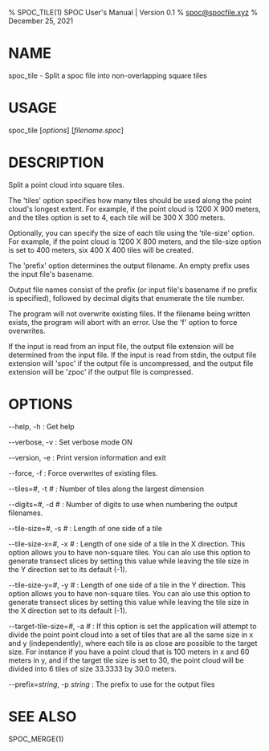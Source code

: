 % SPOC_TILE(1) SPOC User's Manual | Version 0.1
% spoc@spocfile.xyz
% December 25, 2021

# NAME

spoc_tile - Split a spoc file into non-overlapping square tiles

# USAGE

spoc_tile [*options*] [*filename.spoc*]

# DESCRIPTION

Split a point cloud into square tiles.

The 'tiles' option specifies how many tiles should be used along the
point cloud's longest extent. For example, if the point cloud is 1200 X
900 meters, and the tiles option is set to 4, each tile will be 300 X
300 meters.

Optionally, you can specify the size of each tile using the 'tile-size'
option. For example, if the point cloud is 1200 X 800 meters, and the
tile-size option is set to 400 meters, six 400 X 400 tiles will be created.

The 'prefix' option determines the output filename. An empty prefix
uses the input file's basename.

Output file names consist of the prefix (or input file's basename if no
prefix is specified), followed by decimal digits that enumerate the tile
number.

The program will not overwrite existing files. If the filename being
written exists, the program will abort with an error. Use the 'f' option
to force overwrites.

If the input is read from an input file, the output file extension will
be determined from the input file. If the input is read from stdin, the
output file extension will 'spoc' if the output file is uncompressed,
and the output file extension will be 'zpoc' if the output file is
compressed.

# OPTIONS

\-\-help, -h
:   Get help

\-\-verbose, -v
:   Set verbose mode ON

\-\-version, -e
:   Print version information and exit

\-\-force, -f
:   Force overwrites of existing files.

\-\-tiles=*#*, -t *#*
:   Number of tiles along the largest dimension

\-\-digits=*#*, -d *#*
:   Number of digits to use when numbering the output filenames.

\-\-tile-size=*#*, -s *#*
:   Length of one side of a tile

\-\-tile-size-x=*#*, -x *#*
:   Length of one side of a tile in the X direction. This option allows
    you to have non-square tiles. You can alo use this option to
    generate transect slices by setting this value while leaving the
    tile size in the Y direction set to its default (-1).

\-\-tile-size-y=*#*, -y *#*
:   Length of one side of a tile in the Y direction. This option allows
    you to have non-square tiles. You can alo use this option to
    generate transect slices by setting this value while leaving the
    tile size in the X direction set to its default (-1).

\-\-target-tile-size=*#*, -a *#*
:   If this option is set the application will attempt to divide the point
    point cloud into a set of tiles that are all the same size in x and y
    (independently), where each tile is as close are possible to the target
    size. For instance if you have a point cloud that is 100 meters in x and 60
    meters in y, and if the target tile size is set to 30, the point cloud will
    be divided into 6 tiles of size 33.3333 by 30.0 meters.

\-\-prefix=*string*, -p *string*
:   The prefix to use for the output files

# SEE ALSO

SPOC_MERGE(1)

